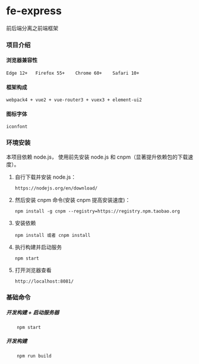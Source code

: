 # fe-express
前后端分离之前端框架

### 项目介绍

#### 浏览器兼容性

    Edge 12+   Firefox 55+    Chrome 60+    Safari 10+
    
#### 框架构成

    webpack4 + vue2 + vue-router3 + vuex3 + element-ui2
    
#### 图标字体

    iconfont  

### 环境安装

 本项目依赖 node.js， 使用前先安装 node.js 和 cnpm（显著提升依赖包的下载速度）。

 1. 自行下载并安装 node.js： 
 
        https://nodejs.org/en/download/

 2. 然后安装 cnpm 命令(安装 cnpm 提高安装速度)：

        npm install -g cnpm --registry=https://registry.npm.taobao.org

 3. 安装依赖

        npm install 或者 cnpm install

 4. 执行构建并启动服务

        npm start

 5. 打开浏览器查看

        http://localhost:8081/

### 基础命令


 ##### 开发构建 + 启动服务器

        npm start

 ##### 开发构建

        npm run build
